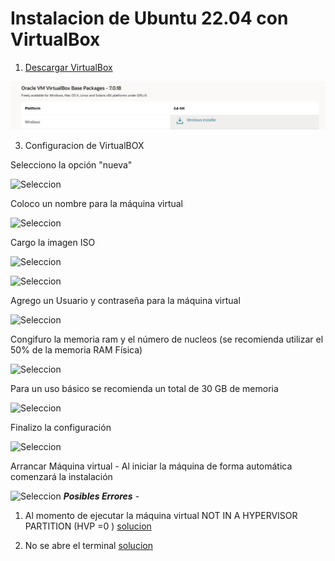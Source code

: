 # Instalacion de Ubuntu 22.04 con VirtualBox

1.  [Descargar VirtualBox](https://www.oracle.com/virtualization/technologies/vm/downloads/virtualbox-downloads.html)

![Seleccion](../images/0-VB0.jpeg)

3. Configuracion de VirtualBOX

Selecciono la opción "nueva"

![Seleccion](./0-VB1.jpeg)


Coloco un nombre para la máquina virtual 

![Seleccion](./0-VB2.jpeg)

Cargo la imagen ISO

![Seleccion](./0-VB3.jpeg)

![Seleccion](./0-VB4.jpeg)

Agrego un Usuario y contraseña para la máquina virtual

![Seleccion](./0-VB5.jpeg)

Congifuro la memoria ram y el número de nucleos (se recomienda utilizar el 50% de la memoria RAM Física)

![Seleccion](./0-VB6.jpeg)

Para un uso básico se recomienda un total de 30 GB de memoria

![Seleccion](./0-VB7.jpeg)

Finalizo la configuración 

![Seleccion](./0-VB8.jpeg)

Arrancar Máquina virtual - Al iniciar la máquina de forma automática comenzará la instalación

![Seleccion](./0-VB9.jpeg)
***Posibles Errores*** -

1. Al momento de ejecutar la máquina virtual
NOT IN A HYPERVISOR PARTITION (HVP =0 ) [solucion](https://www.youtube.com/watch?v=XkLHhqOZmmY&t=5s)

2. No se abre el terminal
[solucion](https://www.youtube.com/watch?v=ncUctr7Ygrk)
